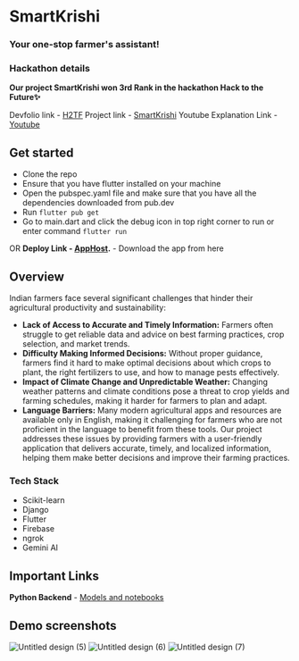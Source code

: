 # SmartKrishi
### Your one-stop farmer's assistant!

### Hackathon details
**Our project SmartKrishi won 3rd Rank in the hackathon Hack to the Future✨**

Devfolio link - [H2TF](https://hack-to-the-future.devfolio.co/)
Project link - [SmartKrishi](https://devfolio.co/projects/smartkrishi-d278)
Youtube Explanation Link - [Youtube](https://youtu.be/7Y2IdqdDJ4I?si=5GHS4BrCex5wv060)

## Get started

* Clone the repo
* Ensure that you have flutter installed on your machine
* Open the pubspec.yaml file and make sure that you have all the dependencies downloaded from pub.dev
* Run `flutter pub get`
* Go to main.dart and click the debug icon in top right corner to run or enter command ` flutter run `

OR **Deploy Link - [AppHost](https://appho.st/d/Hawj0YCI).** - Download the app from here 

## Overview
Indian farmers face several significant challenges that hinder their agricultural productivity and sustainability: 
* **Lack of Access to Accurate and Timely Information:** Farmers often struggle to get reliable data and advice on best farming practices, crop selection, and market trends.
* **Difficulty Making Informed Decisions:** Without proper guidance, farmers find it hard to make optimal decisions about which crops to plant, the right fertilizers to use, and how to manage pests effectively.
* **Impact of Climate Change and Unpredictable Weather:** Changing weather patterns and climate conditions pose a threat to crop yields and farming schedules, making it harder for farmers to plan and adapt.
* **Language Barriers:** Many modern agricultural apps and resources are available only in English, making it challenging for farmers who are not proficient in the language to benefit from these tools.
Our project addresses these issues by providing farmers with a user-friendly application that delivers accurate, timely, and localized information, helping them make better decisions and improve their farming practices.

### Tech Stack
* Scikit-learn
* Django
* Flutter
* Firebase
* ngrok
* Gemini AI

## Important Links

**Python Backend** - [Models and notebooks](https://github.com/KeyurMistry123/H2F_Agri_project)

## Demo screenshots

![Untitled design (5)](https://github.com/user-attachments/assets/23e3dfe7-9ee6-4dc7-9cb4-a6535d2d7ec7)
![Untitled design (6)](https://github.com/user-attachments/assets/0e7ad002-9c2b-443c-bc48-3acdccd98740)
![Untitled design (7)](https://github.com/user-attachments/assets/5551f65b-b80a-4a4f-bef9-113464d4c3e9)



